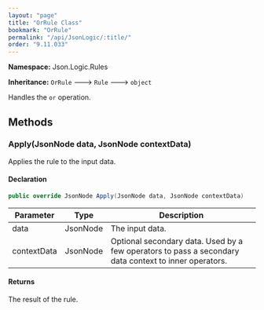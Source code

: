 ```yaml
---
layout: "page"
title: "OrRule Class"
bookmark: "OrRule"
permalink: "/api/JsonLogic/:title/"
order: "9.11.033"
---
```

**Namespace:** Json.Logic.Rules

**Inheritance:**
`OrRule`
 🡒 
`Rule`
 🡒 
`object`

Handles the `or` operation.

## Methods

### Apply(JsonNode data, JsonNode contextData)

Applies the rule to the input data.

#### Declaration

```c#
public override JsonNode Apply(JsonNode data, JsonNode contextData)
```

| Parameter | Type | Description |
|---|---|---|
| data | JsonNode | The input data. |
| contextData | JsonNode | Optional secondary data.  Used by a few operators to pass a secondary<br>    data context to inner operators. |


#### Returns

The result of the rule.

